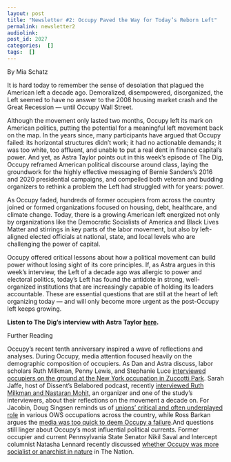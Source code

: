 ```yaml
---
layout: post
title: "Newsletter #2: Occupy Paved the Way for Today’s Reborn Left"
permalink: newsletter2
audiolink: 
post_id: 2027
categories:  []
tags:  []
---
```








By Mia Schatz


It is hard today to remember the sense of desolation that plagued the American left a decade ago. Demoralized, disempowered, disorganized, the Left seemed to have no answer to the 2008 housing market crash and the Great Recession — until Occupy Wall Street.



Although the movement only lasted two months, Occupy left its mark on American politics, putting the potential for a meaningful left movement back on the map. In the years since, many participants have argued that Occupy failed: its horizontal structures didn’t work; it had no actionable demands; it was too white, too affluent, and unable to put a real dent in finance capital’s power. And yet, as Astra Taylor points out in this week’s episode of 
The Dig, Occupy reframed American political discourse around class, laying the groundwork for the highly effective messaging of Bernie Sanders’s 2016 and 2020 presidential campaigns, and compelled both veteran and budding organizers to rethink a problem the Left had struggled with for years: power.


As Occupy faded, hundreds of former occupiers from across the country joined or formed organizations focused on housing, debt, healthcare, and climate change. Today, there is a growing American left energized not only by organizations like the Democratic Socialists of America and Black Lives Matter and stirrings in key parts of the labor movement, but also by left-aligned elected officials at national, state, and local levels who are challenging the power of capital.


Occupy offered critical lessons about how a political movement can build power without losing sight of its core principles. If, as Astra argues in this week’s interview, the Left of a decade ago was allergic to power and electoral politics, today’s Left has found the antidote in strong, well-organized institutions that are increasingly capable of holding its leaders accountable. These are essential questions that are still at the heart of left organizing today — and will only become more urgent as the post-Occupy left keeps growing.


**Listen to 
The Dig’s interview with Astra Taylor**
[**here**](https://www.thedigradio.com/podcast/occupy-at-10-with-astra-taylor/)**.**


Further Reading



Occupy’s recent tenth anniversary inspired a wave of reflections and analyses. During Occupy, media attention focused heavily on the demographic composition of occupiers. As Dan and Astra discuss, labor scholars Ruth Milkman, Penny Lewis, and Stephanie Luce 
[interviewed occupiers on the ground at the New York occupation in Zuccotti Park](https://media.sps.cuny.edu/filestore/1/5/7/1_a05051d2117901d/1571_92f562221b8041e.pdf). Sarah Jaffe, host of 
Dissent’s 
Belabored podcast, recently 
[interviewed Ruth Milkman and Nastaran Mohit](https://www.dissentmagazine.org/blog/belabored-the-legacy-of-occupy-wall-street), an organizer and one of the study’s interviewers, about their reflections on the movement a decade on. For 
Jacobin, Doug Singsen reminds us of 
[unions’ critical and often underplayed role](https://jacobinmag.com/2021/09/occupy-wall-street-ows-zuccotti-park-nyc-labor-movement-unions-collaboration) in various OWS occupations across the country, while Ross Barkan argues the 
[media was too quick to deem Occupy a failure](https://jacobinmag.com/2021/09/occupy-wall-street-new-york-city-dsa-bloomberg-cuomo).And questions still linger about Occupy’s most influential political currents. Former occupier and current Pennsylvania State Senator Nikil Saval and 
Intercept columnist Natasha Lennard recently discussed 
[whether Occupy was more socialist or anarchist in nature](https://www.thenation.com/article/activism/occupy-socialist-anarchist/) in 
The Nation.

 



